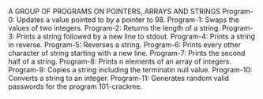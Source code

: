A GROUP OF PROGRAMS ON POINTERS, ARRAYS AND STRINGS
Program-0: Updates a value pointed to by a pointer to 98.
Program-1: Swaps the values of two integers.
Program-2: Returns the length of a string.
Program-3: Prints a string followed by a new line to stdout.
Program-4: Prints a string in reverse.
Program-5: Reverses a string.
Program-6: Prints every other character of string starting with a new line.
Program-7: Prints the second half of a string.
Program-8: Prints n elements of an array of integers.
Program-9: Copies a string including the terminatin null value.
Program-10: Converts a string to an integer.
Program-11: Generates random valid passwords for the program 101-crackme.
